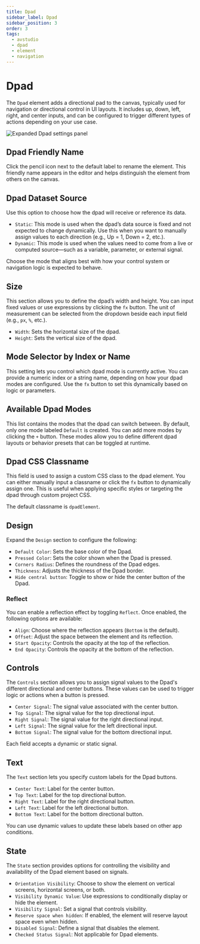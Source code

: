 ```yaml
---
title: Dpad
sidebar_label: Dpad
sidebar_position: 3
order: 3
tags:
  - avstudio
  - dpad
  - element
  - navigation
---
```


# Dpad

The `Dpad` element adds a directional pad to the canvas, typically used for navigation or directional control in UI layouts. It includes up, down, left, right, and center inputs, and can be configured to trigger different types of actions depending on your use case.

![Expanded Dpad settings panel](./img/dpad-settings-panel.png)

## Dpad Friendly Name

Click the pencil icon next to the default label to rename the element. This friendly name appears in the editor and helps distinguish the element from others on the canvas.

## Dpad Dataset Source

Use this option to choose how the dpad will receive or reference its data.

- `Static`: This mode is used when the dpad’s data source is fixed and not expected to change dynamically. Use this when you want to manually assign values to each direction (e.g., Up = 1, Down = 2, etc.).
- `Dynamic`: This mode is used when the values need to come from a live or computed source—such as a variable, parameter, or external signal.

Choose the mode that aligns best with how your control system or navigation logic is expected to behave.

## Size

This section allows you to define the dpad’s width and height. You can input fixed values or use expressions by clicking the `fx` button. The unit of measurement can be selected from the dropdown beside each input field (e.g., `px`, `%`, etc.).

- `Width`: Sets the horizontal size of the dpad.
- `Height`: Sets the vertical size of the dpad.

## Mode Selector by Index or Name

This setting lets you control which dpad mode is currently active. You can provide a numeric index or a string name, depending on how your dpad modes are configured. Use the `fx` button to set this dynamically based on logic or parameters.

## Available Dpad Modes

This list contains the modes that the dpad can switch between. By default, only one mode labeled `Default` is created. You can add more modes by clicking the `+` button. These modes allow you to define different dpad layouts or behavior presets that can be toggled at runtime.

## Dpad CSS Classname

This field is used to assign a custom CSS class to the dpad element. You can either manually input a classname or click the `fx` button to dynamically assign one. This is useful when applying specific styles or targeting the dpad through custom project CSS.

The default classname is `dpadElement`.

## Design

Expand the `Design` section to configure the following:

- `Default Color`: Sets the base color of the Dpad.
- `Pressed Color`: Sets the color shown when the Dpad is pressed.
- `Corners Radius`: Defines the roundness of the Dpad edges.
- `Thickness`: Adjusts the thickness of the Dpad border.
- `Hide central button`: Toggle to show or hide the center button of the Dpad.

### Reflect

You can enable a reflection effect by toggling `Reflect`. Once enabled, the following options are available:

- `Align`: Choose where the reflection appears (`Bottom` is the default).
- `Offset`: Adjust the space between the element and its reflection.
- `Start Opacity`: Controls the opacity at the top of the reflection.
- `End Opacity`: Controls the opacity at the bottom of the reflection.

## Controls

The `Controls` section allows you to assign signal values to the Dpad's different directional and center buttons. These values can be used to trigger logic or actions when a button is pressed.

- `Center Signal`: The signal value associated with the center button.
- `Top Signal`: The signal value for the top directional input.
- `Right Signal`: The signal value for the right directional input.
- `Left Signal`: The signal value for the left directional input.
- `Bottom Signal`: The signal value for the bottom directional input.

Each field accepts a dynamic or static signal.

## Text

The `Text` section lets you specify custom labels for the Dpad buttons.

- `Center Text`: Label for the center button.
- `Top Text`: Label for the top directional button.
- `Right Text`: Label for the right directional button.
- `Left Text`: Label for the left directional button.
- `Bottom Text`: Label for the bottom directional button.

You can use dynamic values to update these labels based on other app conditions.

## State

The `State` section provides options for controlling the visibility and availability of the Dpad element based on signals.

- `Orientation Visibility`: Choose to show the element on vertical screens, horizontal screens, or both.
- `Visibility Dynamic Value`: Use expressions to conditionally display or hide the element.
- `Visibility Signal`: Set a signal that controls visibility.
- `Reserve space when hidden`: If enabled, the element will reserve layout space even when hidden.
- `Disabled Signal`: Define a signal that disables the element.
- `Checked Status Signal`: Not applicable for Dpad elements.
